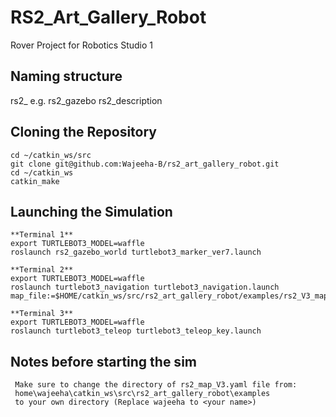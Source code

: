 # RS2_Art_Gallery_Robot
Rover Project for Robotics Studio 1
## Naming structure
rs2_<packagename>
e.g. rs2_gazebo
     rs2_description

## Cloning the Repository
    cd ~/catkin_ws/src
    git clone git@github.com:Wajeeha-B/rs2_art_gallery_robot.git
    cd ~/catkin_ws
    catkin_make

## Launching the Simulation
    **Terminal 1**
    export TURTLEBOT3_MODEL=waffle
    roslaunch rs2_gazebo_world turtlebot3_marker_ver7.launch

    **Terminal 2**
    export TURTLEBOT3_MODEL=waffle
    roslaunch turtlebot3_navigation turtlebot3_navigation.launch map_file:=$HOME/catkin_ws/src/rs2_art_gallery_robot/examples/rs2_V3_map.yaml

    **Terminal 3**
    export TURTLEBOT3_MODEL=waffle
    roslaunch turtlebot3_teleop turtlebot3_teleop_key.launch



## Notes before starting the sim
     Make sure to change the directory of rs2_map_V3.yaml file from:
     home\wajeeha\catkin_ws\src\rs2_art_gallery_robot\examples
     to your own directory (Replace wajeeha to <your name>)
